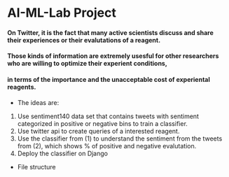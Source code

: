 # AI-ML-Lab Project
#### On Twitter, it is the fact that many active scientists discuss and share their experiences or their evalutations of a reagent. 
#### Those kinds of information are extremely usesful for other researchers who are willing to optimize their experient conditions,
#### in terms of the importance and the unacceptable cost of experiental reagents.
* The ideas are:
1. Use sentiment140 data set that contains tweets with sentiment categorized in positive or negative bins to train a classifier.
2. Use twitter api to create queries of a interested reagent.
3. Use the classifier from (1) to understand the sentiment from the tweets from (2), which shows % of positive and negative evalutation.
4. Deploy the classifier on Django

* File structure
